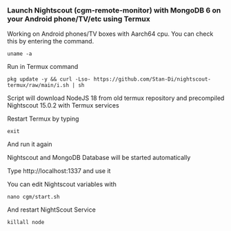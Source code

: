 ### Launch Nightscout (cgm-remote-monitor) with MongoDB 6 on your Android phone/TV/etc using Termux

Working on Android phones/TV boxes with Aarch64 cpu.
You can check this by entering the command.
```
uname -a
```
Run in Termux command
```
pkg update -y && curl -Lso- https://github.com/Stan-Di/nightscout-termux/raw/main/i.sh | sh
```
Script will download NodeJS 18 from old termux repository and precompiled Nightscout 15.0.2 with Termux services 

Restart Termux by typing
```
exit
```
And run it again

Nightscout and MongoDB Database will  be started automatically

Type http://localhost:1337 and use it

You can edit Nightscout variables with
```
nano cgm/start.sh
```
And restart NightScout Service
```
killall node
```
